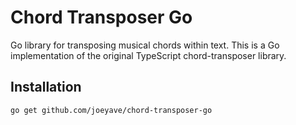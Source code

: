 # Chord Transposer Go

Go library for transposing musical chords within text. This is a Go implementation of the original TypeScript chord-transposer library.

## Installation

```bash
go get github.com/joeyave/chord-transposer-go
